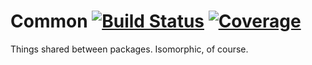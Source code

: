 # Common [![Build Status](https://travis-ci.org/base63/common-js.svg?branch=master)](https://travis-ci.org/base63/common-js) [![Coverage](https://codecov.io/gh/base63/common-js/branch/master/graph/badge.svg)](https://codecov.io/gh/base63/common-js)

Things shared between packages. Isomorphic, of course.
